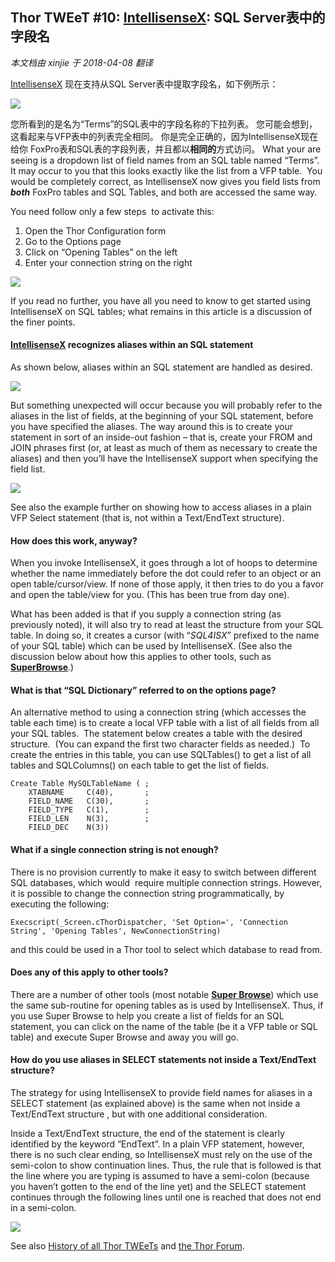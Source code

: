 ﻿Thor TWEeT #10: <a href="https://github.com/VFPX/IntelliSenseX" target="_blank">IntellisenseX</a>: SQL Server表中的字段名
---
_本文档由 xinjie 于 2018-04-08 翻译_

[IntellisenseX](https://github.com/VFPX/IntelliSenseX) 现在支持从SQL Server表中提取字段名，如下例所示：

![](Images/Tweet10a.png)

您所看到的是名为“Terms”的SQL表中的字段名称的下拉列表。 您可能会想到，这看起来与VFP表中的列表完全相同。 你是完全正确的，因为IntellisenseX现在给你 FoxPro表和SQL表的字段列表，并且都以**相同的**方式访问。
What your are seeing is a dropdown list of field names from an SQL table named “Terms”. It may occur to you that this looks exactly like the list from a VFP table.  You would be completely correct, as IntellisenseX now gives you field lists from ***both*** FoxPro tables and SQL Tables, and both are accessed the same way.

You need follow only a few steps  to activate this:

1.  Open the Thor Configuration form
2.  Go to the Options page
3.  Click on “Opening Tables” on the left
4.  Enter your connection string on the right

![](Images/Tweet10b.png)

If you read no further, you have all you need to know to get started using IntellisenseX on SQL tables; what remains in this article is a discussion of the finer points.

#### [IntellisenseX](https://github.com/VFPX/IntelliSenseX) recognizes aliases within an SQL statement

As shown below, aliases within an SQL statement are handled as desired.

![](Images/Tweet10c.png)

But something unexpected will occur because you will probably refer to the aliases in the list of fields, at the beginning of your SQL statement, before you have specified the aliases. The way around this is to create your statement in sort of an inside-out fashion – that is, create your FROM and JOIN phrases first (or, at least as much of them as necessary to create the aliases) and then you’ll have the IntellisenseX support when specifying the field list.

![](Images/Tweet10d.png)

See also the example further on showing how to access aliases in a plain VFP Select statement (that is, not within a Text/EndText structure).

#### How does this work, anyway?

When you invoke IntellisenseX, it goes through a lot of hoops to determine whether the name immediately before the dot could refer to an object or an open table/cursor/view. If none of those apply, it then tries to do you a favor and open the table/view for you. (This has been true from day one).

What has been added is that if you supply a connection string (as previously noted), it will also try to read at least the structure from your SQL table. In doing so, it creates a cursor (with “_SQL4ISX_” prefixed to the name of your SQL table) which can be used by IntellisenseX. (See also the discussion below about how this applies to other tools, such as [**SuperBrowse**](../Thor_superbrowse.md).)

#### <a name="SQLDictionary"></a>What is that “SQL Dictionary” referred to on the options page? <!-- TBL: Check anchor -->


An alternative method to using a connection string (which accesses the table each time) is to create a local VFP table with a list of all fields from all your SQL tables.  The statement below creates a table with the desired structure.  (You can expand the first two character fields as needed.)  To create the entries in this table, you can use SQLTables() to get a list of all tables and SQLColumns() on each table to get the list of fields.

```foxpro
Create Table MySQLTableName ( ;  
    XTABNAME     C(40),       ;  
    FIELD_NAME   C(30),       ;  
    FIELD_TYPE   C(1),        ;  
    FIELD_LEN    N(3),        ;  
    FIELD_DEC    N(3))
```


#### What if a single connection string is not enough?

There is no provision currently to make it easy to switch between different SQL databases, which would  require multiple connection strings. However, it is possible to change the connection string programmatically, by executing the following:

    Execscript(_Screen.cThorDispatcher, 'Set Option=', 'Connection String', 'Opening Tables', NewConnectionString)

and this could be used in a Thor tool to select which database to read from.

#### Does any of this apply to other tools?

There are a number of other tools (most notable [**Super Browse**](Thor_superbrowse.md)) which use the same sub-routine for opening tables as is used by IntellisenseX. Thus, if you use Super Browse to help you create a list of fields for an SQL statement, you can click on the name of the table (be it a VFP table or SQL table) and execute Super Browse and away you will go.

#### How do you use aliases in SELECT statements not inside a Text/EndText structure?

The strategy for using IntellisenseX to provide field names for aliases in a SELECT statement (as explained above) is the same when not inside a Text/EndText structure , but with one additional consideration.

Inside a Text/EndText structure, the end of the statement is clearly identified by the keyword “EndText”. In a plain VFP statement, however, there is no such clear ending, so IntellisenseX must rely on the use of the semi-colon to show continuation lines. Thus, the rule that is followed is that the line where you are typing is assumed to have a semi-colon (because you haven’t gotten to the end of the line yet) and the SELECT statement continues through the following lines until one is reached that does not end in a semi-colon.

![](Images/Tweet10e.png)

See also [History of all Thor TWEeTs](../TWEeTs.md) and [the Thor Forum](https://groups.google.com/forum/?fromgroups#!forum/FoxProThor).
